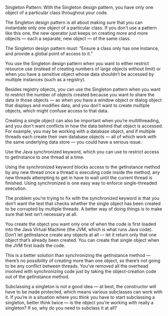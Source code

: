 Singleton Pattern:
With the Singleton design pattern, you have only one object of a particular
class throughout your code.

The Singleton design pattern is all about making sure that you can instantiate
only one object of a particular class. If you don’t use a pattern like this one,
the new operator just keeps on creating more and more objects — each a
separate, new object — of the same class.

The Singleton design pattern must: “Ensure a class only has one
instance, and provide a global point of access to it.”

You use the Singleton design pattern when you want to either restrict
resource use (instead of creating numbers of large objects without limit) or
when you have a sensitive object whose data shouldn’t be accessed by multiple instances (such as a registry).

Besides registry objects, you can use the Singleton pattern when you want to
restrict the number of objects created because you want to share the data in
those objects — as when you have a window object or dialog object that displays and modifies data, and you don’t want to create multiple objects, which
might confuse access to that data.

Creating a single object can also be important when you’re multithreading, and you don’t want conflicts in how the data behind that object is accessed.
For example, you may be working with a database object, and if multiple
threads each create their own database objects — all of which work with the
same underlying data store — you could have a serious issue.

Use the Java synchronized keyword, which you can use to restrict access to getInstance to one thread at
a time.

Using the synchronized keyword blocks access to the getInstance method
by any new thread once a thread is executing code inside the method; any new
threads attempting to get in have to wait until the current thread is finished.
Using synchronized is one easy way to enforce single-threaded execution.

The problem you’re trying to fix with the synchronized keyword is that you
don’t want the test that checks whether the single object has been created to
be corrupted by multiple threads. A better way of doing things is to make
sure that test isn’t necessary at all.

You create the object you want only one of when the code
is first loaded into the Java Virtual Machine (the JVM, which is what runs
Java code). Don’t let getInstance create any objects at all — let it return
only that one object that’s already been created. You can create that single
object when the JVM first loads the code.

This is a better solution than synchronizing the getInstance method —
there’s no possibility of creating more than one object, so there’s not going to
be any conflict between threads. You’ve removed all the overhead involved
with synchronizing code just by taking the object-creation code out of the
getInstance method.

Subclassing a
singleton is not a good idea — at best, the constructor will have to be made protected, which
means various subclasses can work with it. If
you’re in a situation where you think you have
to start subclassing a singleton, better think
twice — is the object you’re working with really
a singleton? If so, why do you need to subclass
it at all?
